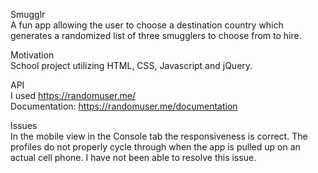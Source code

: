 Smugglr<br>
A fun app allowing the user to choose a destination country which generates a randomized list of three smugglers to choose from to hire.

Motivation<br>
School project utilizing HTML, CSS, Javascript and jQuery.

API<br>
I used https://randomuser.me/<br>
Documentation: https://randomuser.me/documentation

Issues<br>
In the mobile view in the Console tab the responsiveness is correct. The profiles do not properly cycle through when the app is pulled up on an actual cell phone. I have not been able to resolve this issue.
